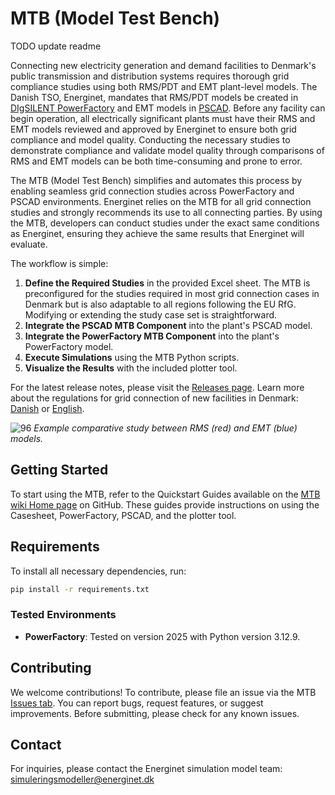 
# MTB (Model Test Bench)

TODO update readme

Connecting new electricity generation and demand facilities to Denmark's public transmission and distribution systems requires thorough grid compliance studies using both RMS/PDT and EMT plant-level models. The Danish TSO, Energinet, mandates that RMS/PDT models be created in [DIgSILENT PowerFactory](https://www.digsilent.de/en/powerfactory.html)  and EMT models in [PSCAD](https://www.pscad.com/). Before any facility can begin operation, all electrically significant plants must have their RMS and EMT models reviewed and approved by Energinet to ensure both grid compliance and model quality. Conducting the necessary studies to demonstrate compliance and validate model quality through comparisons of RMS and EMT models can be both time-consuming and prone to error.

The MTB (Model Test Bench) simplifies and automates this process by enabling seamless grid connection studies across PowerFactory and PSCAD environments. Energinet relies on the MTB for all grid connection studies and strongly recommends its use to all connecting parties. By using the MTB, developers can conduct studies under the exact same conditions as Energinet, ensuring they achieve the same results that Energinet will evaluate.

The workflow is simple:

1. **Define the Required Studies** in the provided Excel sheet. The MTB is preconfigured for the studies required in most grid connection cases in Denmark but is also adaptable to all regions following the EU RfG. Modifying or extending the study case set is straightforward.
2. **Integrate the PSCAD MTB Component** into the plant's PSCAD model.
3. **Integrate the PowerFactory MTB Component** into the plant's PowerFactory model.
4. **Execute Simulations** using the MTB Python scripts.
5. **Visualize the Results** with the included plotter tool.

For the latest release notes, please visit the [Releases page](https://github.com/Energinet-AIG/MTB/releases). Learn more about the regulations for grid connection of new facilities in Denmark: [Danish](https://energinet.dk/regler/el/nettilslutning) or [English](https://en.energinet.dk/electricity/rules-and-regulations/regulations-for-new-facilities).

![96](https://github.com/user-attachments/assets/6ce6746c-83b6-4d3f-a433-71c7ce5409de)
*Example comparative study between RMS (red) and EMT (blue) models.*
## Getting Started

To start using the MTB, refer to the Quickstart Guides available on the [MTB wiki Home page](https://github.com/Energinet-AIG/MTB/wiki) on GitHub. These guides provide instructions on using the Casesheet, PowerFactory, PSCAD, and the plotter tool.

## Requirements

To install all necessary dependencies, run:

```bash
pip install -r requirements.txt
```

### Tested Environments

- **PowerFactory**: Tested on version 2025 with Python version 3.12.9.

## Contributing

We welcome contributions! To contribute, please file an issue via the MTB [Issues tab](https://github.com/Energinet-AIG/MTB/issues). You can report bugs, request features, or suggest improvements. Before submitting, please check for any known issues.

## Contact

For inquiries, please contact the Energinet simulation model team: simuleringsmodeller@energinet.dk
